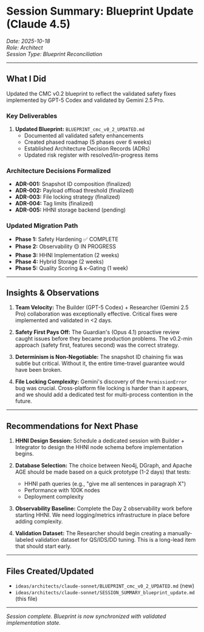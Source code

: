 # Session Summary: Blueprint Update (Claude 4.5)

*Date: 2025-10-18*  
*Role: Architect*  
*Session Type: Blueprint Reconciliation*

---

## What I Did

Updated the CMC v0.2 blueprint to reflect the validated safety fixes implemented by GPT-5 Codex and validated by Gemini 2.5 Pro.

### Key Deliverables
1. **Updated Blueprint:** `BLUEPRINT_cmc_v0_2_UPDATED.md`
   - Documented all validated safety enhancements
   - Created phased roadmap (5 phases over 6 weeks)
   - Established Architecture Decision Records (ADRs)
   - Updated risk register with resolved/in-progress items

### Architecture Decisions Formalized
- **ADR-001:** Snapshot ID composition (finalized)
- **ADR-002:** Payload offload threshold (finalized)
- **ADR-003:** File locking strategy (finalized)
- **ADR-004:** Tag limits (finalized)
- **ADR-005:** HHNI storage backend (pending)

### Updated Migration Path
- **Phase 1:** Safety Hardening ✅ COMPLETE
- **Phase 2:** Observability 🟡 IN PROGRESS
- **Phase 3:** HHNI Implementation (2 weeks)
- **Phase 4:** Hybrid Storage (2 weeks)
- **Phase 5:** Quality Scoring & κ-Gating (1 week)

---

## Insights & Observations

1. **Team Velocity:** The Builder (GPT-5 Codex) + Researcher (Gemini 2.5 Pro) collaboration was exceptionally effective. Critical fixes were implemented and validated in <2 days.

2. **Safety First Pays Off:** The Guardian's (Opus 4.1) proactive review caught issues before they became production problems. The v0.2-min approach (safety first, features second) was the correct strategy.

3. **Determinism is Non-Negotiable:** The snapshot ID chaining fix was subtle but critical. Without it, the entire time-travel guarantee would have been broken.

4. **File Locking Complexity:** Gemini's discovery of the `PermissionError` bug was crucial. Cross-platform file locking is harder than it appears, and we should add a dedicated test for multi-process contention in the future.

---

## Recommendations for Next Phase

1. **HHNI Design Session:** Schedule a dedicated session with Builder + Integrator to design the HHNI node schema before implementation begins.

2. **Database Selection:** The choice between Neo4j, DGraph, and Apache AGE should be made based on a quick prototype (1-2 days) that tests:
   - HHNI path queries (e.g., "give me all sentences in paragraph X")
   - Performance with 100K nodes
   - Deployment complexity

3. **Observability Baseline:** Complete the Day 2 observability work before starting HHNI. We need logging/metrics infrastructure in place before adding complexity.

4. **Validation Dataset:** The Researcher should begin creating a manually-labeled validation dataset for QS/IDS/DD tuning. This is a long-lead item that should start early.

---

## Files Created/Updated
- `ideas/architects/claude-sonnet/BLUEPRINT_cmc_v0_2_UPDATED.md` (new)
- `ideas/architects/claude-sonnet/SESSION_SUMMARY_blueprint_update.md` (this file)

---

*Session complete. Blueprint is now synchronized with validated implementation state.*

